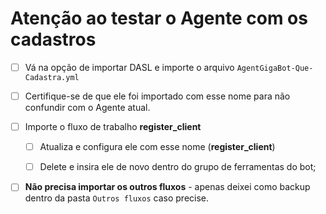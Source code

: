 # Atenção ao testar o Agente com os cadastros

* [ ] Vá na opção de importar DASL e importe o arquivo `AgentGigaBot-Que-Cadastra.yml`

- [ ] Certifique-se de que ele foi importado com esse nome para não confundir com o Agente atual.

* [ ] Importe o fluxo de trabalho **register_client**
  
  - [ ] Atualiza e configura ele com esse nome (**register_client**)
  
  - [ ] Delete e insira ele de novo dentro do grupo de ferramentas do bot;

- [ ] **Não precisa importar os outros fluxos** - apenas deixei como backup dentro da pasta `Outros fluxos` caso precise.


